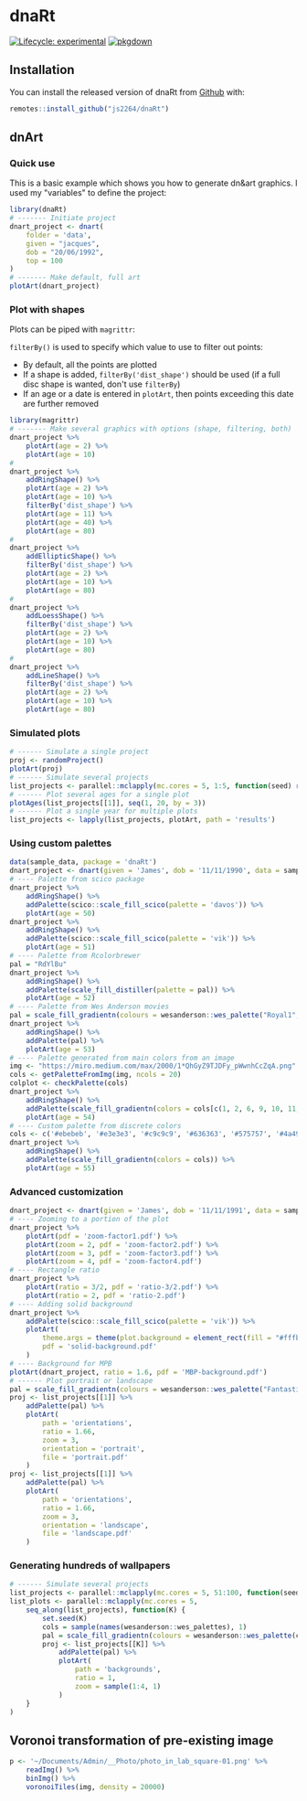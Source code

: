# dnaRt

<!-- badges: start -->
[![Lifecycle: experimental](https://img.shields.io/badge/lifecycle-experimental-orange.svg)](https://www.tidyverse.org/lifecycle/#experimental)
[![pkgdown](https://github.com/js2264/dnaRt/workflows/pkgdown/badge.svg)](https://github.com/js2264/dnaRt/actions)
<!-- badges: end -->

## Installation

You can install the released version of dnaRt from [Github](https://github.com/js2264/dnaRt) with:

``` r
remotes::install_github("js2264/dnaRt")
```

## dnArt

### Quick use

This is a basic example which shows you how to generate dn&art graphics. 
I used my "variables" to define the project:

```r
library(dnaRt)
# ------- Initiate project
dnart_project <- dnart(
	folder = 'data',
	given = "jacques", 
	dob = "20/06/1992", 
    top = 100
)
# ------- Make default, full art
plotArt(dnart_project)
```

### Plot with shapes

Plots can be piped with `magrittr`:

`filterBy()` is used to specify which value to use to filter out points: 
- By default, all the points are plotted
- If a shape is added, `filterBy('dist_shape')` should be used (if a full disc shape is wanted, don't use `filterBy`)
- If an age or a date is entered in `plotArt`, then points exceeding this date are further removed

```r
library(magrittr)
# ------- Make several graphics with options (shape, filtering, both)
dnart_project %>%
	plotArt(age = 2) %>% 
	plotArt(age = 10) 
#
dnart_project %>%
	addRingShape() %>%
	plotArt(age = 2) %>% 
	plotArt(age = 10) %>% 
	filterBy('dist_shape') %>% 
	plotArt(age = 11) %>% 
	plotArt(age = 40) %>%
	plotArt(age = 80) 
#
dnart_project %>%
	addEllipticShape() %>%
	filterBy('dist_shape') %>% 
	plotArt(age = 2) %>% 
	plotArt(age = 10) %>% 
	plotArt(age = 80)
#
dnart_project %>%
	addLoessShape() %>%
	filterBy('dist_shape') %>% 
	plotArt(age = 2) %>% 
	plotArt(age = 10) %>% 
	plotArt(age = 80)
#
dnart_project %>%
	addLineShape() %>%
	filterBy('dist_shape') %>% 
	plotArt(age = 2) %>% 
	plotArt(age = 10) %>% 
	plotArt(age = 80)
```

### Simulated plots 

```r
# ------ Simulate a single project
proj <- randomProject()
plotArt(proj)
# ------ Simulate several projects
list_projects <- parallel::mclapply(mc.cores = 5, 1:5, function(seed) randomProject(seed = seed, nedges = 'max'))
# ------ Plot several ages for a single plot
plotAges(list_projects[[1]], seq(1, 20, by = 3))
# ------ Plot a single year for multiple plots
list_projects <- lapply(list_projects, plotArt, path = 'results')
```

### Using custom palettes

```r
data(sample_data, package = 'dnaRt')
dnart_project <- dnart(given = 'James', dob = '11/11/1990', data = sample_data)
# ---- Palette from scico package
dnart_project %>%
	addRingShape() %>% 
	addPalette(scico::scale_fill_scico(palette = 'davos')) %>% 
	plotArt(age = 50)
dnart_project %>%
	addRingShape() %>% 
	addPalette(scico::scale_fill_scico(palette = 'vik')) %>% 
	plotArt(age = 51)
# ---- Palette from Rcolorbrewer
pal = "RdYlBu"
dnart_project %>%
	addRingShape() %>% 
	addPalette(scale_fill_distiller(palette = pal)) %>% 
	plotArt(age = 52)
# ---- Palette from Wes Anderson movies
pal = scale_fill_gradientn(colours = wesanderson::wes_palette("Royal1", 5, type = "continuous"))
dnart_project %>%
	addRingShape() %>% 
	addPalette(pal) %>% 
	plotArt(age = 53)
# ---- Palette generated from main colors from an image
img <- "https://miro.medium.com/max/2000/1*QhGyZ9TJDFy_pWwnhCcZqA.png"
cols <- getPaletteFromImg(img, ncols = 20)
colplot <- checkPalette(cols)
dnart_project %>% 
	addRingShape() %>% 
	addPalette(scale_fill_gradientn(colors = cols[c(1, 2, 6, 9, 10, 11, 12, 15, 16)])) %>% 
	plotArt(age = 54)
# ---- Custom palette from discrete colors
cols <- c('#ebebeb', '#e3e3e3', '#c9c9c9', '#636363', '#575757', '#4a4949')
dnart_project %>% 
	addRingShape() %>% 
	addPalette(scale_fill_gradientn(colors = cols)) %>% 
	plotArt(age = 55)
```

### Advanced customization

```r
dnart_project <- dnart(given = 'James', dob = '11/11/1991', data = sample_data)
# ---- Zooming to a portion of the plot 
dnart_project %>%
	plotArt(pdf = 'zoom-factor1.pdf') %>%
	plotArt(zoom = 2, pdf = 'zoom-factor2.pdf') %>%
	plotArt(zoom = 3, pdf = 'zoom-factor3.pdf') %>%
	plotArt(zoom = 4, pdf = 'zoom-factor4.pdf') 
# ---- Rectangle ratio
dnart_project %>% 
	plotArt(ratio = 3/2, pdf = 'ratio-3/2.pdf') %>%
	plotArt(ratio = 2, pdf = 'ratio-2.pdf')
# ---- Adding solid background
dnart_project %>%
	addPalette(scico::scale_fill_scico(palette = 'vik')) %>% 
	plotArt(
		theme.args = theme(plot.background = element_rect(fill = "#fffbf2")),
		pdf = 'solid-background.pdf'
	)
# ---- Background for MPB
plotArt(dnart_project, ratio = 1.6, pdf = 'MBP-background.pdf')
# ------ Plot portrait or landscape
pal = scale_fill_gradientn(colours = wesanderson::wes_palette("FantasticFox1", 5, type = "continuous"))
proj <- list_projects[[1]] %>% 
	addPalette(pal) %>% 
	plotArt(
		path = 'orientations', 
		ratio = 1.66, 
		zoom = 3, 
		orientation = 'portrait', 
		file = 'portrait.pdf'
	)
proj <- list_projects[[1]] %>% 
	addPalette(pal) %>% 
	plotArt(
		path = 'orientations', 
		ratio = 1.66, 
		zoom = 3, 
		orientation = 'landscape', 
		file = 'landscape.pdf'
	)
```

### Generating hundreds of wallpapers 

```r
# ------ Simulate several projects
list_projects <- parallel::mclapply(mc.cores = 5, 51:100, function(seed) randomProject(seed = seed))
list_plots <- parallel::mclapply(mc.cores = 5, 
	seq_along(list_projects), function(K) {
		set.seed(K)
		cols = sample(names(wesanderson::wes_palettes), 1)
		pal = scale_fill_gradientn(colours = wesanderson::wes_palette(cols, 5, type = "continuous"))
		proj <- list_projects[[K]] %>% 
			addPalette(pal) %>% 
			plotArt(
				path = 'backgrounds', 
				ratio = 1, 
				zoom = sample(1:4, 1)
			)
	}
)
```

## Voronoi transformation of pre-existing image

```r
p <- '~/Documents/Admin/__Photo/photo_in_lab_square-01.png' %>% 
	readImg() %>%
	binImg() %>% 
	voronoiTiles(img, density = 20000)
```


